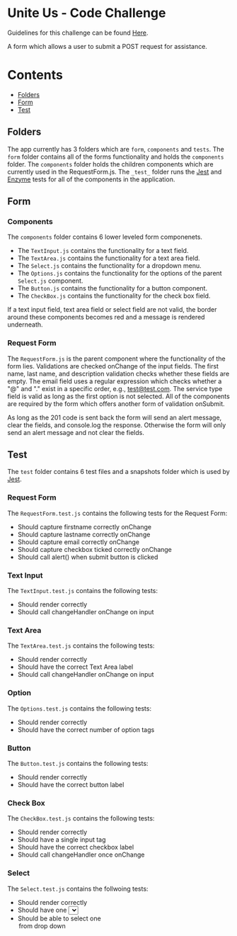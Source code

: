 # Unite Us - Code Challenge

Guidelines for this challenge can be found [Here](https://gist.github.com/geoherna/6088fa657d7415dbe0cb7c9aa255b69d). 
 
A form which allows a user to submit a POST request for assistance. 

# Contents
- [Folders](#folders)
- [Form](#form)
- [Test](#test)

## Folders 
The app currently has 3 folders which are ```form```, ```components``` and ```tests```. The ```form``` folder contains all of the forms functionality and holds the ```components``` folder. The ```components``` folder holds the children components which are currently used in the RequestForm.js. The ```_test_``` folder runs the [Jest](jestjs.io) and [Enzyme](https://airbnb.io/enzyme/) tests for all of the components in the application.

## Form

### Components
The `components` folder contains 6 lower leveled form componenets. 
* The `TextInput.js` contains the functionality for a text field. 
* The `TextArea.js` contains the functionality for a text area field. 
* The `Select.js` contains the functionality for a dropdown menu. 
* The `Options.js` contains the functionality for the options of the parent `Select.js` component. 
* The `Button.js` contains the functionality for a button component. 
* The `CheckBox.js` contains the functionality for the check box field. 

If a text input field, text area field or select field are not valid, the border around these components becomes red and a message is rendered underneath. 

### Request Form
The ```RequestForm.js``` is the parent component where the functionality of the form lies. Validations are checked onChange of the input fields. The first name, last name, and description validation checks whether these fields are empty. The email field uses a regular expression which checks whether a "@" and "." exist in a specific order, e.g., test@test.com. The service type field is valid as long as the first option is not selected. All of the components are required by the form which offers another form of validation onSubmit. 

As long as the 201 code is sent back the form will send an alert message, clear the fields, and console.log the response. Otherwise the form will only send an alert message and not clear the fields.

## Test
The `test` folder contains 6 test files and a snapshots folder which is used by [Jest](jestjs.io). 

### Request Form 
The `RequestForm.test.js` contains the following tests for the Request Form:
* Should capture firstname correctly onChange
* Should capture lastname correctly onChange
* Should capture email correctly onChange
* Should capture checkbox ticked correctly onChange
* Should call alert() when submit button is clicked

### Text Input
The `TextInput.test.js` contains the following tests:
* Should render correctly
* Should call changeHandler onChange on input

### Text Area
The `TextArea.test.js` contains the following tests:
* Should render correctly
* Should have the correct Text Area label
* Should call changeHandler onChange on input

### Option
The `Options.test.js` contains the following tests:
* Should render correctly
* Should have the correct number of option tags

### Button
The `Button.test.js` contains the following tests:
* Should render correctly
* Should have the correct button label

### Check Box
The `CheckBox.test.js` contains the following tests:
* Should render correctly
* Should have a single input tag
* Should have the correct checkbox label
* Should call changeHandler once onChange

### Select
The `Select.test.js` contains the follwoing tests:
* Should render correctly
* Should have one <select>
* Should be able to select one <option> from drop down
